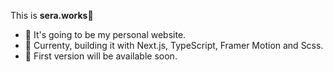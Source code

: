 This is <strong>sera.works</strong>:wave:
- :pushpin: It's going to be my personal website. 
- :wrench: Currenty, building it with Next.js, TypeScript, Framer Motion and Scss.
- :gem: First version will be available soon.
